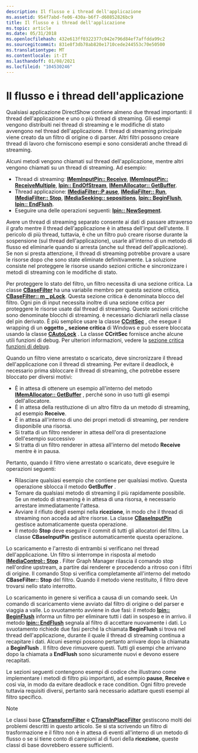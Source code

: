 ```yaml
---
description: Il flusso e i thread dell'applicazione
ms.assetid: 954f7abd-fe06-430a-b6f7-d60852826bc9
title: Il flusso e i thread dell'applicazione
ms.topic: article
ms.date: 05/31/2018
ms.openlocfilehash: 432e613ff0322377c042e796d84ef7affdda99c2
ms.sourcegitcommit: 831e8f3db78ab820e1710cede244553c70e50500
ms.translationtype: MT
ms.contentlocale: it-IT
ms.lasthandoff: 01/08/2021
ms.locfileid: "104530246"
---
```

# <a name="the-streaming-and-application-threads"></a>Il flusso e i thread dell'applicazione

Qualsiasi applicazione DirectShow contiene almeno due thread importanti: il thread dell'applicazione e uno o più thread di streaming. Gli esempi vengono distribuiti nei thread di streaming e le modifiche di stato avvengono nel thread dell'applicazione. Il thread di streaming principale viene creato da un filtro di origine o di parser. Altri filtri possono creare thread di lavoro che forniscono esempi e sono considerati anche thread di streaming.

Alcuni metodi vengono chiamati sul thread dell'applicazione, mentre altri vengono chiamati su un thread di streaming. Ad esempio:

-   Thread di streaming: [**IMemInputPin:: Receive**](/windows/desktop/api/Strmif/nf-strmif-imeminputpin-receive), [**IMemInputPin:: ReceiveMultiple**](/windows/desktop/api/Strmif/nf-strmif-imeminputpin-receivemultiple), [**Ipin:: EndOfStream**](/windows/desktop/api/Strmif/nf-strmif-ipin-endofstream), [**IMemAllocator:: GetBuffer**](/windows/desktop/api/Strmif/nf-strmif-imemallocator-getbuffer).
-   Thread applicazione: [**IMediaFilter::P ause**](/windows/desktop/api/Strmif/nf-strmif-imediafilter-pause), [**IMediaFilter:: Run**](/windows/desktop/api/Strmif/nf-strmif-imediafilter-run), [**IMediaFilter:: Stop**](/windows/desktop/api/Strmif/nf-strmif-imediafilter-stop), [**IMediaSeeking:: sepositions**](/windows/desktop/api/Strmif/nf-strmif-imediaseeking-setpositions), [**Ipin:: BeginFlush**](/windows/desktop/api/Strmif/nf-strmif-ipin-beginflush), [**Ipin:: EndFlush**](/windows/desktop/api/Strmif/nf-strmif-ipin-endflush).
-   Eseguire una delle operazioni seguenti: [**Ipin:: NewSegment**](/windows/desktop/api/Strmif/nf-strmif-ipin-newsegment).

Avere un thread di streaming separato consente ai dati di passare attraverso il grafo mentre il thread dell'applicazione è in attesa dell'input dell'utente. Il pericolo di più thread, tuttavia, è che un filtro può creare risorse durante la sospensione (sul thread dell'applicazione), usarle all'interno di un metodo di flusso ed eliminarle quando si arresta (anche sul thread dell'applicazione). Se non si presta attenzione, il thread di streaming potrebbe provare a usare le risorse dopo che sono state eliminate definitivamente. La soluzione consiste nel proteggere le risorse usando sezioni critiche e sincronizzare i metodi di streaming con le modifiche di stato.

Per proteggere lo stato del filtro, un filtro necessita di una sezione critica. La classe [**CBaseFilter**](cbasefilter.md) ha una variabile membro per questa sezione critica, [**CBaseFilter:: m \_ pLock**](cbasefilter-m-plock.md). Questa sezione critica è denominata blocco del filtro. Ogni pin di input necessita inoltre di una sezione critica per proteggere le risorse usate dal thread di streaming. Queste sezioni critiche sono denominate blocchi di streaming. è necessario dichiararli nella classe del pin derivato. È più semplice usare la classe [**CCritSec**](ccritsec.md) , che esegue il wrapping di un **oggetto \_ sezione critica** di Windows e può essere bloccata usando la classe [**CAutoLock**](cautolock.md) . La classe **CCritSec** fornisce anche alcune utili funzioni di debug. Per ulteriori informazioni, vedere la [sezione critica funzioni di debug](critical-section-debugging-functions.md).

Quando un filtro viene arrestato o scaricato, deve sincronizzare il thread dell'applicazione con il thread di streaming. Per evitare il deadlock, è necessario prima sbloccare il thread di streaming, che potrebbe essere bloccato per diversi motivi:

-   È in attesa di ottenere un esempio all'interno del metodo [**IMemAllocator:: GetBuffer**](/windows/desktop/api/Strmif/nf-strmif-imemallocator-getbuffer) , perché sono in uso tutti gli esempi dell'allocatore.
-   È in attesa della restituzione di un altro filtro da un metodo di streaming, ad esempio **Receive**.
-   È in attesa all'interno di uno dei propri metodi di streaming, per rendere disponibile una risorsa.
-   Si tratta di un filtro renderer in attesa dell'ora di presentazione dell'esempio successivo
-   Si tratta di un filtro renderer in attesa all'interno del metodo **Receive** mentre è in pausa.

Pertanto, quando il filtro viene arrestato o scaricato, deve eseguire le operazioni seguenti:

-   Rilasciare qualsiasi esempio che contiene per qualsiasi motivo. Questa operazione sblocca il metodo **GetBuffer** .
-   Tornare da qualsiasi metodo di streaming il più rapidamente possibile. Se un metodo di streaming è in attesa di una risorsa, è necessario arrestare immediatamente l'attesa.
-   Avviare il rifiuto degli esempi nella **ricezione**, in modo che il thread di streaming non acceda ad altre risorse. La classe [**CBaseInputPin**](cbaseinputpin.md) gestisce automaticamente questa operazione.
-   Il metodo **Stop** deve eseguire il commit di tutti gli allocatori del filtro. La classe **CBaseInputPin** gestisce automaticamente questa operazione.

Lo scaricamento e l'arresto di entrambi si verificano nel thread dell'applicazione. Un filtro si interrompe in risposta al metodo [**IMediaControl:: Stop**](/windows/desktop/api/Control/nf-control-imediacontrol-stop) . Filter Graph Manager rilascia il comando stop nell'ordine upstream, a partire dai renderer e procedendo a ritroso con i filtri di origine. Il comando Stop si verifica completamente all'interno del metodo **CBaseFilter:: Stop** del filtro. Quando il metodo viene restituito, il filtro deve trovarsi nello stato interrotto.

Lo scaricamento in genere si verifica a causa di un comando seek. Un comando di scaricamento viene avviato dal filtro di origine o del parser e viaggia a valle. Lo svuotamento avviene in due fasi: il metodo [**Ipin:: BeginFlush**](/windows/desktop/api/Strmif/nf-strmif-ipin-beginflush) informa un filtro per eliminare tutti i dati in sospeso e in arrivo. il metodo [**Ipin:: EndFlush**](/windows/desktop/api/Strmif/nf-strmif-ipin-endflush) segnala al filtro di accettare nuovamente i dati. Lo svuotamento richiede due fasi perché la chiamata **BeginFlush** si trova nel thread dell'applicazione, durante il quale il thread di streaming continua a recapitare i dati. Alcuni esempi possono pertanto arrivare dopo la chiamata a **BeginFlush** . Il filtro deve rimuovere questi. Tutti gli esempi che arrivano dopo la chiamata a **EndFlush** sono sicuramente nuovi e devono essere recapitati.

Le sezioni seguenti contengono esempi di codice che illustrano come implementare i metodi di filtro più importanti, ad esempio **pause**, **Receive** e così via, in modo da evitare deadlock e race condition. Ogni filtro prevede tuttavia requisiti diversi, pertanto sarà necessario adattare questi esempi al filtro specifico.

> [!Note]  
> Le classi base [**CTransformFilter**](ctransformfilter.md) e [**CTransInPlaceFilter**](ctransinplacefilter.md) gestiscono molti dei problemi descritti in questo articolo. Se si sta scrivendo un filtro di trasformazione e il filtro non è in attesa di eventi all'interno di un metodo di flusso o se si tiene conto di campioni al di fuori della **ricezione**, queste classi di base dovrebbero essere sufficienti.

 

 

 



